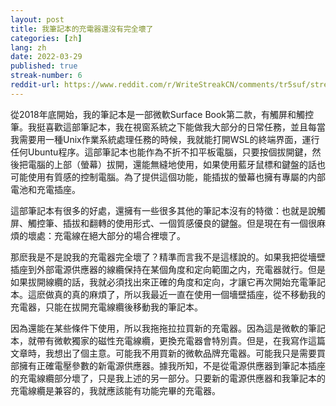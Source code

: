```yaml
---
layout: post
title: 我筆記本的充電器還沒有完全壞了 
categories: [zh]
lang: zh
date: 2022-03-29
published: true
streak-number: 6
reddit-url: https://www.reddit.com/r/WriteStreakCN/comments/tr5suf/streak_6_我筆記本的充電器還沒有完全壞了/
---
```

從2018年底開始，我的筆記本是一部微軟Surface Book第二款，有觸屏和觸控筆。我挺喜歡這部筆記本，我在視窗系統之下能做我大部分的日常任務，並且每當我需要用一種Unix作業系統處理任務的時候，我就能打開WSL的終端界面，運行任何Ubuntu程序。這部筆記本也能作為不折不扣平板電腦，只要按個拔開鍵，然後把電腦的上部（螢幕）拔開，還能無縫地使用，如果使用藍牙鼠標和鍵盤的話也可能使用有質感的控制電腦。為了提供這個功能，能插拔的螢幕也擁有專屬的内部電池和充電插座。

這部筆記本有很多的好處，還擁有一些很多其他的筆記本沒有的特徵：也就是說觸屏、觸控筆、插拔和翻轉的使用形式、一個質感優良的鍵盤。但是現在有一個很麻煩的壞處：充電線在絕大部分的場合裡壞了。

那麽我是不是說我的充電器完全壞了？精準而言我不是這樣說的。如果我把從墻壁插座到外部電源供應器的線纜保持在某個角度和定向範圍之内，充電器就行。但是如果拔開線纜的話，我就必須找出來正確的角度和定向，才讓它再次開始充電筆記本。這麽做真的真的麻煩了，所以我最近一直在使用一個墻壁插座，從不移動我的充電器，只能在拔開充電線纜後移動我的筆記本。

因為還能在某些條件下使用，所以我拖拖拉拉買新的充電器。因為這是微軟的筆記本，就帶有微軟獨家的磁性充電線纜，更換充電器會特別貴。但是，在我寫作這篇文章時，我想出了個主意。可能我不用買新的微軟品牌充電器。可能我只是需要買部擁有正確電壓參數的新電源供應器。據我所知，不是從電源供應器到筆記本插座的充電線纜部分壞了，只是我上述的另一部分。只要新的電源供應器和我筆記本的充電線纜是兼容的，我就應該能有功能完畢的充電器。

